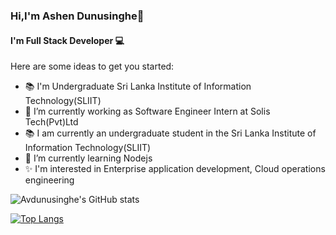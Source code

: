 ### Hi,I'm Ashen Dunusinghe👋

#### I'm Full Stack Developer 💻

<!--**Avdunusinghe/Avdunusinghe** is a ✨ _special_ ✨ repository because its `README.md` (this file) appears on your GitHub profile.-->

Here are some ideas to get you started:
- 📚 I'm  Undergraduate Sri Lanka Institute of Information Technology(SLIIT)
- 🔭 I’m currently working as Software Engineer Intern at Solis Tech(Pvt)Ltd
- 📚 I am currently an undergraduate student in the Sri Lanka Institute of Information Technology(SLIIT)
- 🌱 I’m currently learning Nodejs
- ✨ I'm interested in  Enterprise application development, Cloud operations engineering
<!--- 👯 I’m looking to collaborate on ...
- 🤔 I’m looking for help with ...
- 💬 Ask me about ...
- 📫 How to reach me: ...
- 😄 Pronouns: ...
- ⚡ Fun fact: ...
-->
![Avdunusinghe's GitHub stats](https://github-readme-stats.vercel.app/api?username=Avdunusinghe&show_icons=true&theme=dark)


[![Top Langs](https://github-readme-stats.vercel.app/api/top-langs/?username=Avdunusinghe&layout=compact)](https://github.com/Avdunusinghe/github-readme-stats)
